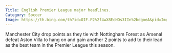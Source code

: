 ```yaml
---
Title: English Premier League major headlines. 
Category: Soccer
Image: https://th.bing.com/th?id=OIF.P2%2f4wX8EcNOs3IIn%2bdgoeA&pid=ImgDet&rs=1
---
```


Manchester City drop points as they tie with Nottingham Forest as Arsenal defeat Aston Villa to hang on and gain another 2 points to add to their lead as the best team in the Premier League this season.  